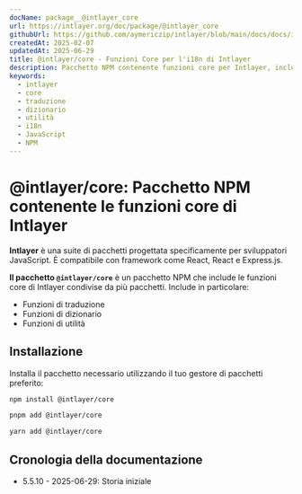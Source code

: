 ```yaml
---
docName: package__@intlayer_core
url: https://intlayer.org/doc/package/@intlayer_core
githubUrl: https://github.com/aymericzip/intlayer/blob/main/docs/docs/it/packages/@intlayer/core/index.md
createdAt: 2025-02-07
updatedAt: 2025-06-29
title: @intlayer/core - Funzioni Core per l'i18n di Intlayer
description: Pacchetto NPM contenente funzioni core per Intlayer, incluse funzioni di traduzione, funzioni di dizionario e funzioni di utilità per l'internazionalizzazione.
keywords:
  - intlayer
  - core
  - traduzione
  - dizionario
  - utilità
  - i18n
  - JavaScript
  - NPM
---
```


# @intlayer/core: Pacchetto NPM contenente le funzioni core di Intlayer

**Intlayer** è una suite di pacchetti progettata specificamente per sviluppatori JavaScript. È compatibile con framework come React, React e Express.js.

**Il pacchetto `@intlayer/core`** è un pacchetto NPM che include le funzioni core di Intlayer condivise da più pacchetti. Include in particolare:

- Funzioni di traduzione
- Funzioni di dizionario
- Funzioni di utilità

## Installazione

Installa il pacchetto necessario utilizzando il tuo gestore di pacchetti preferito:

```bash packageManager="npm"
npm install @intlayer/core
```

```bash packageManager="pnpm"
pnpm add @intlayer/core
```

```bash packageManager="yarn"
yarn add @intlayer/core
```

## Cronologia della documentazione

- 5.5.10 - 2025-06-29: Storia iniziale

